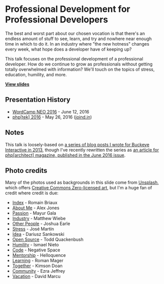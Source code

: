 # Professional Development for Professional Developers

The best and worst part about our chosen vocation is that there's an endless amount of stuff to see, learn, and try and nowhere near enough time in which to do it. In an industry where "the new hotness" changes every week, what hope does a developer have of keeping up?

This talk focuses on the professional development of a professional developer. How do we continue to grow as professionals without getting totally overwhelmed with information? We'll touch on the topics of stress, education, humility, and more.

**[View slides](http://stevegrunwell.github.io/professional-development-professional-developers)**

## Presentation History

* [WordCamp NEO 2016](https://2016.neo.wordcamp.org/) - June 12, 2016
* [php[tek] 2016](https://tek.phparch.com/) - May 26, 2016 ([joind.in](https://joind.in/talk/1e328))

## Notes

This talk is loosely-based on [a series of blog posts I wrote for Buckeye Interactive in 2013](http://www.buckeyeinteractive.com/2013/09/professional-development-for-professional-developers/), though I've recently rewritten the series as [an article for php[architect] magazine, published in the June 2016 issue](https://www.phparch.com/magazine/2016-2/june/).

## Photo credits

Many of the photos used as backgrounds in this slide come from [Unsplash](https://unsplash.com), which offers [Creative Commons Zero-licensed art](http://creativecommons.org/publicdomain/zero/1.0/), but I'm a huge fan of credit where credit is due:

* [Index](https://unsplash.com/photos/yD3PXDV7Sjc) - Romain Briaux
* [About Me](https://unsplash.com/photos/JS-QXqSGVE8) - Alex Jones
* [Passion](https://unsplash.com/photos/2PODhmrvLik) - Mayur Gala
* [Industry](https://unsplash.com/photos/VviFtDJakYk) - Matthew Wiebe
* [Other People](https://unsplash.com/photos/ZMcLVBi9xx4) - Joshua Earle
* [Stress](https://unsplash.com/photos/45sjAjSjArQ) - José Martín
* [Idea](https://unsplash.com/photos/dvK_CT1Wg78) - Dariusz Sankowski
* [Open Source](https://unsplash.com/photos/IClZBVw5W5A) - Todd Quackenbush
* [Humility](https://unsplash.com/photos/Zi8-E3qJ_RM) - Ismael Nieto
* [Code](https://unsplash.com/photos/6g0KJWnBhxg) - Negative Space
* [Mentorship](https://unsplash.com/photos/5fNmWej4tAA) - Helloquence
* [Learning](https://unsplash.com/photos/5mZ_M06Fc9g) - Roman Mager
* [Together](https://unsplash.com/photos/AZMmUy2qL6A) - Kimson Doan
* [Community](https://unsplash.com/photos/pPquxoraq_M) - Ezra Jeffrey
* [Vacation](https://unsplash.com/photos/58Mkqady7lE) - David Marcu